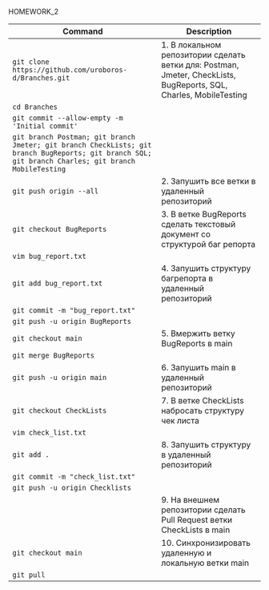 HOMEWORK_2

| Command | Description |
| ---- | --- |
|`git clone https://github.com/uroboros-d/Branches.git`|1. В локальном репозитории сделать ветки для: Postman, Jmeter, CheckLists, BugReports, SQL, Charles, MobileTesting|
|`cd Branches`||
|`git commit --allow-empty -m 'Initial commit'`|
|`git branch Postman; git branch Jmeter; git branch CheckLists; git branch BugReports; git branch SQL; git branch Charles; git branch MobileTesting ` |                                     |
| `git push origin --all `|                           2. Запушить все ветки в удаленный репозиторий |
| `git checkout BugReports  `|                      3. В ветке BugReports сделать текстовый документ со структурой баг репорта |
| `vim bug_report.txt  `|                     |
| `git add bug_report.txt  `|                                      4. Запушить структуру багрепорта в удаленный репозиторий |
| `git commit -m "bug_report.txt"`| |
| `git push -u origin BugReports`| |
| `git checkout main `|                              5. Вмержить ветку BugReports в main |
| `git merge BugReports`| |
| `git push -u origin main     `|                                   6. Запушить main в удаленный репозиторий |
| `git checkout CheckLists `|                        7. В ветке CheckLists набросать структуру чек листа    |                                        
| `vim check_list.txt`| |
| `git add . `|                                      8. Запушить структуру в удаленный репозиторий |
| `git commit -m "check_list.txt"`| |
| `git push -u origin Checklists`| |
| |                                             9. На внешнем репозитории сделать Pull Request ветки CheckLists в main |
| `git checkout main    `|                           10. Синхронизировать удаленную и локальную ветки main |
| `git pull`| |
